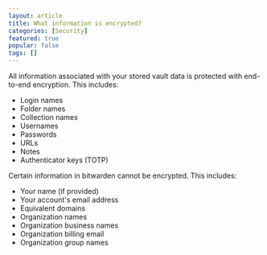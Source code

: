 ```yaml
---
layout: article
title: What information is encrypted?
categories: [Security]
featured: true
popular: false
tags: []
---
```


All information associated with your stored vault data is protected with end-to-end encryption. This includes:

- Login names
- Folder names
- Collection names
- Usernames
- Passwords
- URLs
- Notes
- Authenticator keys (TOTP)

Certain information in bitwarden cannot be encrypted. This includes:

- Your name (if provided)
- Your account's email address
- Equivalent domains
- Organization names
- Organization business names
- Organization billing email
- Organization group names